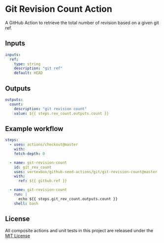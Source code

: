 # Git Revision Count Action

A GitHub Action to retrieve the total number of revision based on a given git ref.

## Inputs

```yaml
inputs:
  ref:
    type: string
    description: "git ref"
    default: HEAD
```

## Outputs

```yaml
outputs:
  count:
    description: "git revision count"
    value: ${{ steps.rev_count.outputs.count }}
```

## Example workflow

```yml
steps:
  - uses: actions/checkout@master
    with:
    fetch-depth: 0

  - name: git-revision-count
    id: git_rev_count
    uses: vertexbox/github-seed-actions/git/git-revision-count@master
    with:
      ref: ${{ github.ref }}

  - name: git-revision-count
    run: |
      echo ${{ steps.git_rev_count.outputs.count }}
    shell: bash
```

## License

All composite actions and unit tests in this project are released under the [MIT License](../../LICENSE)
